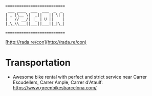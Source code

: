 
	==========================
	 ___ ____  ___  ___  _  _
	| _ |\__ \|  _||   || \| |
	|   // __/| |_ | U ||    |
	|_\_\\___||___||___||_|\_|

	==========================

[http://rada.re/con](http://rada.re/con)

# Transportation

* Awesome bike rental with perfect and strict service near Carrer Escudellers, Carrer Ample, Carrer d'Ataulf: https://www.greenbikesbarcelona.com/
